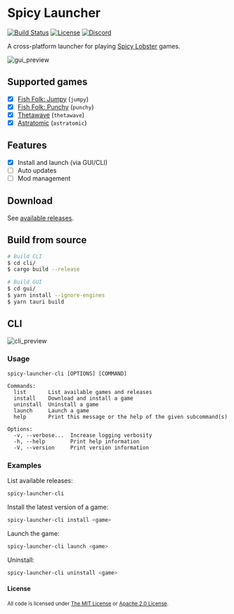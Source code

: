 # Spicy Launcher

[![Build Status](https://img.shields.io/github/actions/workflow/status/spicylobstergames/SpicyLauncher/ci.yml?logo=github&labelColor=1e1c24&color=8bcfcf)](https://github.com/spicylobstergames/SpicyLauncher/actions) [![License](https://img.shields.io/badge/License-MIT%20or%20Apache%202-green.svg?label=license&labelColor=1e1c24&color=34925e)](#license) [![Discord](https://img.shields.io/badge/chat-on%20discord-green.svg?logo=discord&logoColor=fff&labelColor=1e1c24&color=8d5b3f)](https://discord.gg/4smxjcheE5)

A cross-platform launcher for playing [Spicy Lobster](https://github.com/spicylobstergames) games.

![gui_preview](https://user-images.githubusercontent.com/24392180/153517081-9a8b6fb6-3901-430f-abe3-712c1dd8feb4.gif)

## Supported games

- [x] [Fish Folk: Jumpy](https://github.com/fishfolks/jumpy) (`jumpy`)
- [x] [Fish Folk: Punchy](https://github.com/fishfolks/punchy) (`punchy`)
- [x] [Thetawave](https://github.com/thetawavegame/thetawave) (`thetawave`)
- [x] [Astratomic](https://github.com/spicylobstergames/astratomic) (`astratomic`)

## Features

- [x] Install and launch (via GUI/CLI)
- [ ] Auto updates
- [ ] Mod management

## Download

See [available releases](https://github.com/spicylobstergames/SpicyLauncher/releases).

## Build from source

```sh
# Build CLI
$ cd cli/
$ cargo build --release
```

```sh
# Build GUI
$ cd gui/
$ yarn install --ignore-engines
$ yarn tauri build
```

## CLI

![cli_preview](https://user-images.githubusercontent.com/24392180/153515463-847a02c6-de6b-438a-a97d-03cb56d5e7d5.gif)

### Usage

```
spicy-launcher-cli [OPTIONS] [COMMAND]
```

```
Commands:
  list       List available games and releases
  install    Download and install a game
  uninstall  Uninstall a game
  launch     Launch a game
  help       Print this message or the help of the given subcommand(s)

Options:
  -v, --verbose...  Increase logging verbosity
  -h, --help        Print help information
  -V, --version     Print version information
```

### Examples

List available releases:

```sh
spicy-launcher-cli
```

Install the latest version of a game:

```sh
spicy-launcher-cli install <game>
```

Launch the game:

```sh
spicy-launcher-cli launch <game>
```

Uninstall:

```sh
spicy-launcher-cli uninstall <game>
```

#### License

<sup>
All code is licensed under <a href="LICENSE-MIT">The MIT License</a> or <a href="LICENSE-APACHE">Apache 2.0 License</a>.
</sup>
